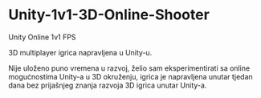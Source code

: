 # Unity-1v1-3D-Online-Shooter

Unity Online 1v1 FPS 

3D multiplayer igrica napravljena u Unity-u.

Nije uloženo puno vremena u razvoj, želio sam eksperimentirati sa online mogućnostima Unity-a u 3D okruženju, igrica je napravljena unutar tjedan dana bez prijašnjeg znanja razvoja 3D igrica unutar Unity-a.

